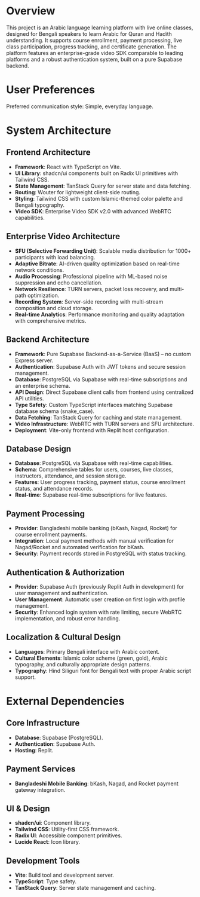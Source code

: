 # Overview

This project is an Arabic language learning platform with live online classes, designed for Bengali speakers to learn Arabic for Quran and Hadith understanding. It supports course enrollment, payment processing, live class participation, progress tracking, and certificate generation. The platform features an enterprise-grade video SDK comparable to leading platforms and a robust authentication system, built on a pure Supabase backend.

# User Preferences

Preferred communication style: Simple, everyday language.

# System Architecture

## Frontend Architecture
- **Framework**: React with TypeScript on Vite.
- **UI Library**: shadcn/ui components built on Radix UI primitives with Tailwind CSS.
- **State Management**: TanStack Query for server state and data fetching.
- **Routing**: Wouter for lightweight client-side routing.
- **Styling**: Tailwind CSS with custom Islamic-themed color palette and Bengali typography.
- **Video SDK**: Enterprise Video SDK v2.0 with advanced WebRTC capabilities.

## Enterprise Video Architecture
- **SFU (Selective Forwarding Unit)**: Scalable media distribution for 1000+ participants with load balancing.
- **Adaptive Bitrate**: AI-driven quality optimization based on real-time network conditions.
- **Audio Processing**: Professional pipeline with ML-based noise suppression and echo cancellation.
- **Network Resilience**: TURN servers, packet loss recovery, and multi-path optimization.
- **Recording System**: Server-side recording with multi-stream composition and cloud storage.
- **Real-time Analytics**: Performance monitoring and quality adaptation with comprehensive metrics.

## Backend Architecture
- **Framework**: Pure Supabase Backend-as-a-Service (BaaS) – no custom Express server.
- **Authentication**: Supabase Auth with JWT tokens and secure session management.
- **Database**: PostgreSQL via Supabase with real-time subscriptions and an enterprise schema.
- **API Design**: Direct Supabase client calls from frontend using centralized API utilities.
- **Type Safety**: Custom TypeScript interfaces matching Supabase database schema (snake_case).
- **Data Fetching**: TanStack Query for caching and state management.
- **Video Infrastructure**: WebRTC with TURN servers and SFU architecture.
- **Deployment**: Vite-only frontend with Replit host configuration.

## Database Design
- **Database**: PostgreSQL via Supabase with real-time capabilities.
- **Schema**: Comprehensive tables for users, courses, live classes, instructors, attendance, and session storage.
- **Features**: User progress tracking, payment status, course enrollment status, and attendance records.
- **Real-time**: Supabase real-time subscriptions for live features.

## Payment Processing
- **Provider**: Bangladeshi mobile banking (bKash, Nagad, Rocket) for course enrollment payments.
- **Integration**: Local payment methods with manual verification for Nagad/Rocket and automated verification for bKash.
- **Security**: Payment records stored in PostgreSQL with status tracking.

## Authentication & Authorization
- **Provider**: Supabase Auth (previously Replit Auth in development) for user management and authentication.
- **User Management**: Automatic user creation on first login with profile management.
- **Security**: Enhanced login system with rate limiting, secure WebRTC implementation, and robust error handling.

## Localization & Cultural Design
- **Languages**: Primary Bengali interface with Arabic content.
- **Cultural Elements**: Islamic color scheme (green, gold), Arabic typography, and culturally appropriate design patterns.
- **Typography**: Hind Siliguri font for Bengali text with proper Arabic script support.

# External Dependencies

## Core Infrastructure
- **Database**: Supabase (PostgreSQL).
- **Authentication**: Supabase Auth.
- **Hosting**: Replit.

## Payment Services
- **Bangladeshi Mobile Banking**: bKash, Nagad, and Rocket payment gateway integration.

## UI & Design
- **shadcn/ui**: Component library.
- **Tailwind CSS**: Utility-first CSS framework.
- **Radix UI**: Accessible component primitives.
- **Lucide React**: Icon library.

## Development Tools
- **Vite**: Build tool and development server.
- **TypeScript**: Type safety.
- **TanStack Query**: Server state management and caching.